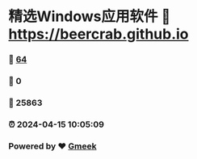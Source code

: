 # 精选Windows应用软件 :link: https://beercrab.github.io 
### :page_facing_up: [64](https://beercrab.github.io/tag.html) 
### :speech_balloon: 0 
### :hibiscus: 25863 
### :alarm_clock: 2024-04-15 10:05:09 
### Powered by :heart: [Gmeek](https://github.com/Meekdai/Gmeek)
